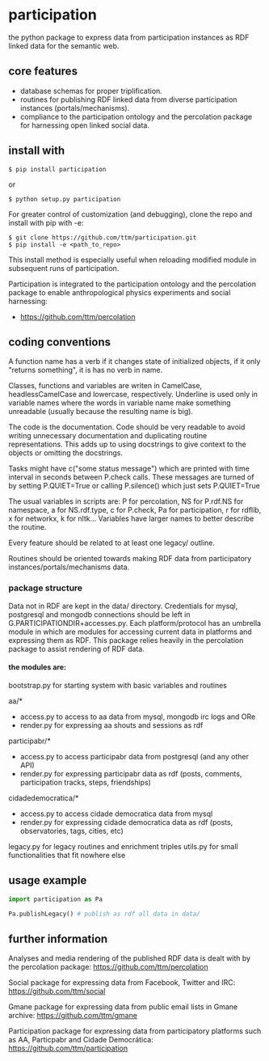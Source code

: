 # participation
the python package to express data from participation instances as RDF linked data for the semantic web.

## core features
  - database schemas for proper triplification.
  - routines for publishing RDF linked data from diverse participation instances (portals/mechanisms).
  - compliance to the participation ontology and the percolation package for harnessing open linked social data.

## install with
    $ pip install participation
or

    $ python setup.py participation

For greater control of customization (and debugging), clone the repo and install with pip with -e:

    $ git clone https://github.com/ttm/participation.git
    $ pip install -e <path_to_repo>
This install method is especially useful when reloading modified module in subsequent runs of participation.

Participation is integrated to the participation ontology and the percolation package
to enable anthropological physics experiments and social harnessing:
- https://github.com/ttm/percolation

## coding conventions
A function name has a verb if it changes state of initialized objects, if it only "returns something", it is has no verb in name.

Classes, functions and variables are writen in CamelCase, headlessCamelCase and lowercase, respectively.
Underline is used only in variable names where the words in variable name make something unreadable (usually because the resulting name is big).

The code is the documentation. Code should be very readable to avoid writing unnecessary documentation and duplicating routine representations. This adds up to using docstrings to give context to the objects or omitting the docstrings.

Tasks might have c("some status message") which are printed with time interval in seconds between P.check calls.
These messages are turned of by setting P.QUIET=True or calling P.silence() which just sets P.QUIET=True

The usual variables in scripts are: P for percolation, NS for P.rdf.NS for namespace, a for NS.rdf.type, c for P.check, Pa for participation, r for rdflib, x for networkx, k for nltk... Variables have larger names to better describe the routine.

Every feature should be related to at least one legacy/ outline.

Routines should be oriented towards making RDF data from participatory instances/portals/mechanisms data.

### package structure
Data not in RDF are kept in the data/ directory.
Credentials for mysql, postgresql and mongodb connections should be left in G.PARTICIPATIONDIR+accesses.py.
Each platform/protocol has an umbrella module in which are modules for accessing current data in platforms
and expressing them as RDF.
This package relies heavily in the percolation package to assist rendering of RDF data.

#### the modules are:
bootstrap.py for starting system with basic variables and routines

aa/\* 
- access.py to access to aa data from mysql, mongodb irc logs and ORe
- render.py for expressing aa shouts and sessions as rdf 

participabr/\* 
- access.py to access participabr data from postgresql (and any other API)
- render.py for expressing participabr data as rdf (posts, comments, participation tracks, steps, friendships)

cidadedemocratica/\* 
- access.py to access cidade democratica data from mysql
- render.py for expressing cidade democratica data as rdf (posts, observatories, tags, cities, etc)

legacy.py for legacy routines and enrichment triples
utils.py for small functionalities that fit nowhere else

## usage example
```python
import participation as Pa

Pa.publishLegacy() # publish as rdf all data in data/

```

## further information
Analyses and media rendering of the published RDF data is dealt with by the percolation package: https://github.com/ttm/percolation

Social package for expressing data from Facebook, Twitter and IRC: https://github.com/ttm/social

Gmane package for expressing data from public email lists in Gmane archive: https://github.com/ttm/gmane

Participation package for expressing data from participatory platforms such as AA, Particpabr and Cidade Democrática:
https://github.com/ttm/participation
